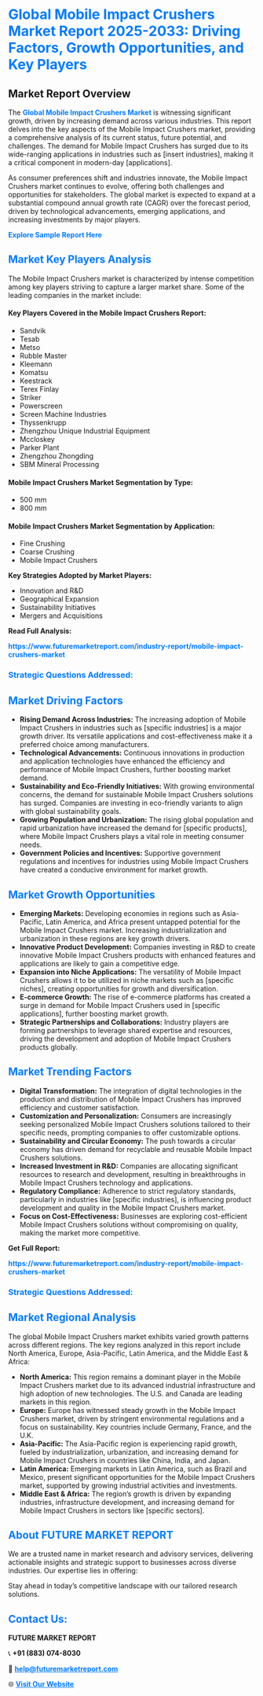 <h1 style="color: #007BFF;">Global Mobile Impact Crushers Market Report 2025-2033: Driving Factors, Growth Opportunities, and Key Players</h1>

<section id="overview">
<h2>Market Report Overview</h2>
<p>The <a href="https://www.futuremarketreport.com/industry-report/mobile-impact-crushers-market" style="color: #007BFF; text-decoration: none;"><strong>Global Mobile Impact Crushers Market</strong></a> is witnessing significant growth, driven by increasing demand across various industries. This report delves into the key aspects of the Mobile Impact Crushers market, providing a comprehensive analysis of its current status, future potential, and challenges. The demand for Mobile Impact Crushers has surged due to its wide-ranging applications in industries such as [insert industries], making it a critical component in modern-day [applications].</p>
<p>As consumer preferences shift and industries innovate, the Mobile Impact Crushers market continues to evolve, offering both challenges and opportunities for stakeholders. The global market is expected to expand at a substantial compound annual growth rate (CAGR) over the forecast period, driven by technological advancements, emerging applications, and increasing investments by major players.</p>
</section>

<section id="overview">
<p><a href="https://www.futuremarketreport.com/request-sample/reportId=127952" style="color: #007BFF; text-decoration: none;"><strong>Explore Sample Report Here</strong></a></p>
</section>

<section id="key-players">
<h2 style="color: #007BFF;">Market Key Players Analysis</h2>
<p>The Mobile Impact Crushers market is characterized by intense competition among key players striving to capture a larger market share. Some of the leading companies in the market include:</p>
<h4>Key Players Covered in the Mobile Impact Crushers Report:</h4>
<ul><li>Sandvik</li><li>Tesab</li><li>Metso</li><li>Rubble Master</li><li>Kleemann</li><li>Komatsu</li><li>Keestrack</li><li>Terex Finlay</li><li>Striker</li><li>Powerscreen</li><li>Screen Machine Industries</li><li>Thyssenkrupp</li><li>Zhengzhou Unique Industrial Equipment</li><li>Mccloskey</li><li>Parker Plant</li><li>Zhengzhou Zhongding</li><li>SBM Mineral Processing</li></ul>
<h4>Mobile Impact Crushers Market Segmentation by Type:</h4>
<ul><li>500 mm</li><li>800 mm</li></ul>

<h4>Mobile Impact Crushers Market Segmentation by Application:</h4>
<ul><li>Fine Crushing</li><li>Coarse Crushing</li><li>Mobile Impact Crushers</li></ul>
<p><strong>Key Strategies Adopted by Market Players:</strong></p>
<ul>
<li>Innovation and R&D</li>
<li>Geographical Expansion</li>
<li>Sustainability Initiatives</li>
<li>Mergers and Acquisitions</li>
</ul>
</section>

<section>
<p><strong>Read Full Analysis: </strong></p><a href="https://www.futuremarketreport.com/industry-report/mobile-impact-crushers-market" style="color: #007BFF; text-decoration: none;"><strong>https://www.futuremarketreport.com/industry-report/mobile-impact-crushers-market</strong></a>
<h3 style="color: #007BFF;">Strategic Questions Addressed:</h3>
</section>

<section id="driving-factors">
<h2 style="color: #007BFF;">Market Driving Factors</h2>
<ul>
<li><strong>Rising Demand Across Industries:</strong> The increasing adoption of Mobile Impact Crushers in industries such as [specific industries] is a major growth driver. Its versatile applications and cost-effectiveness make it a preferred choice among manufacturers.</li>
<li><strong>Technological Advancements:</strong> Continuous innovations in production and application technologies have enhanced the efficiency and performance of Mobile Impact Crushers, further boosting market demand.</li>
<li><strong>Sustainability and Eco-Friendly Initiatives:</strong> With growing environmental concerns, the demand for sustainable Mobile Impact Crushers solutions has surged. Companies are investing in eco-friendly variants to align with global sustainability goals.</li>
<li><strong>Growing Population and Urbanization:</strong> The rising global population and rapid urbanization have increased the demand for [specific products], where Mobile Impact Crushers plays a vital role in meeting consumer needs.</li>
<li><strong>Government Policies and Incentives:</strong> Supportive government regulations and incentives for industries using Mobile Impact Crushers have created a conducive environment for market growth.</li>
</ul>
</section>

<section id="growth-opportunities">
<h2 style="color: #007BFF;">Market Growth Opportunities</h2>
<ul>
<li><strong>Emerging Markets:</strong> Developing economies in regions such as Asia-Pacific, Latin America, and Africa present untapped potential for the Mobile Impact Crushers market. Increasing industrialization and urbanization in these regions are key growth drivers.</li>
<li><strong>Innovative Product Development:</strong> Companies investing in R&D to create innovative Mobile Impact Crushers products with enhanced features and applications are likely to gain a competitive edge.</li>
<li><strong>Expansion into Niche Applications:</strong> The versatility of Mobile Impact Crushers allows it to be utilized in niche markets such as [specific niches], creating opportunities for growth and diversification.</li>
<li><strong>E-commerce Growth:</strong> The rise of e-commerce platforms has created a surge in demand for Mobile Impact Crushers used in [specific applications], further boosting market growth.</li>
<li><strong>Strategic Partnerships and Collaborations:</strong> Industry players are forming partnerships to leverage shared expertise and resources, driving the development and adoption of Mobile Impact Crushers products globally.</li>
</ul>
</section>

<section id="trending-factors">
<h2 style="color: #007BFF;">Market Trending Factors</h2>
<ul>
<li><strong>Digital Transformation:</strong> The integration of digital technologies in the production and distribution of Mobile Impact Crushers has improved efficiency and customer satisfaction.</li>
<li><strong>Customization and Personalization:</strong> Consumers are increasingly seeking personalized Mobile Impact Crushers solutions tailored to their specific needs, prompting companies to offer customizable options.</li>
<li><strong>Sustainability and Circular Economy:</strong> The push towards a circular economy has driven demand for recyclable and reusable Mobile Impact Crushers solutions.</li>
<li><strong>Increased Investment in R&D:</strong> Companies are allocating significant resources to research and development, resulting in breakthroughs in Mobile Impact Crushers technology and applications.</li>
<li><strong>Regulatory Compliance:</strong> Adherence to strict regulatory standards, particularly in industries like [specific industries], is influencing product development and quality in the Mobile Impact Crushers market.</li>
<li><strong>Focus on Cost-Effectiveness:</strong> Businesses are exploring cost-efficient Mobile Impact Crushers solutions without compromising on quality, making the market more competitive.</li>
</ul>
</section>

<section>
<p><strong>Get Full Report: </strong></p><a href="https://www.futuremarketreport.com/industry-report/mobile-impact-crushers-market" style="color: #007BFF; text-decoration: none;"><strong>https://www.futuremarketreport.com/industry-report/mobile-impact-crushers-market</strong></a>
<h3 style="color: #007BFF;">Strategic Questions Addressed:</h3>
</section>


<section id="regional-analysis">
<h2 style="color: #007BFF;">Market Regional Analysis</h2>
<p>The global Mobile Impact Crushers market exhibits varied growth patterns across different regions. The key regions analyzed in this report include North America, Europe, Asia-Pacific, Latin America, and the Middle East & Africa:</p>
<ul>
<li><strong>North America:</strong> This region remains a dominant player in the Mobile Impact Crushers market due to its advanced industrial infrastructure and high adoption of new technologies. The U.S. and Canada are leading markets in this region.</li>
<li><strong>Europe:</strong> Europe has witnessed steady growth in the Mobile Impact Crushers market, driven by stringent environmental regulations and a focus on sustainability. Key countries include Germany, France, and the U.K.</li>
<li><strong>Asia-Pacific:</strong> The Asia-Pacific region is experiencing rapid growth, fueled by industrialization, urbanization, and increasing demand for Mobile Impact Crushers in countries like China, India, and Japan.</li>
<li><strong>Latin America:</strong> Emerging markets in Latin America, such as Brazil and Mexico, present significant opportunities for the Mobile Impact Crushers market, supported by growing industrial activities and investments.</li>
<li><strong>Middle East & Africa:</strong> The region’s growth is driven by expanding industries, infrastructure development, and increasing demand for Mobile Impact Crushers in sectors like [specific sectors].</li>
</ul>
</section>

<footer>
<h2 style="color: #007BFF;">About FUTURE MARKET REPORT</h2>
<p>We are a trusted name in market research and advisory services, delivering actionable insights and strategic support to businesses across diverse industries. Our expertise lies in offering:</p>

<p>Stay ahead in today’s competitive landscape with our tailored research solutions.</p>

<h2 style="color: #007BFF;">Contact Us:</h2>
<p><strong>FUTURE MARKET REPORT</strong></p>
<p>📞 <strong>+91 (883) 074-8030</strong></p>
<p>📧 <strong><a href="mailto:help@futuremarketreport.com" style="color: #007BFF;">help@futuremarketreport.com</a></strong></p>
<p>🌐 <strong><a href="https://www.futuremarketreport.com/" style="color: #007BFF;">Visit Our Website</a></strong></p>
</footer>